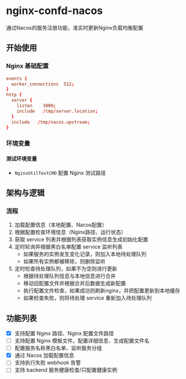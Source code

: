 # nginx-confd-nacos

通过Nacos的服务注册功能，准实时更新Nginx负载均衡配置

## 开始使用

### Nginx 基础配置

```conf
events {
  worker_connections  512;
}
http {
  server {
    listen    3000;
    include   /tmp/server.location;
  }
  include   /tmp/nacos.upstream;
}
```

### 环境变量

#### 测试环境变量

- `NginxUtilTestCMD` 配置 Nginx 测试路径

## 架构与逻辑

### 流程

1. 加载配置信息（本地配置、Nacos配置）
2. 根据配置检查环境信息（Nginx路径、运行状态）
3. 获取 service 列表并根据列表获取实例信息生成初始化配置
4. 定时轮询并根据黑白名单配置 service 监听列表
    - 如果服务的实例发生变化记录，则加入本地待处理队列
    - 如果所有实例都被移除，则删除监听
5. 定时检查待处理队列，如果不为空则进行更新
    - 根据待处理队列信息与本地信息进行合并
    - 移动旧配置文件并根据合并后数据生成新配置
    - 执行配置文件检查，如果成功则刷新nginx，并把配置更新到本地缓存
    - 如果检查失败，则将待处理 service 重新加入待处理队列

## 功能列表

- [X] 支持配置 Nginx 路径、Nginx 配置文件路径
- [ ] 支持配置 Nginx 模板文件，配置详细信息、生成配置文件名
- [ ] 配置服务名称黑白名单、监听服务分组
- [X] 通过 Nacos 加载配置信息
- [ ] 支持执行失败 webhook 告警
- [ ] 支持 backend 服务健康检查/只配置健康实例
